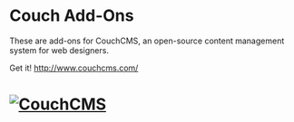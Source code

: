 # Couch Add-Ons #

These are add-ons for CouchCMS, an open-source content management system for web designers.

Get it! http://www.couchcms.com/
# [![CouchCMS](https://www.couchcms.com/img/logo.png "CouchCMS")](https://www.couchcms.com/)
    
